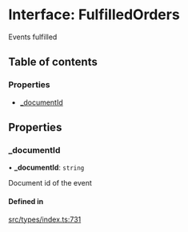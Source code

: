 # Interface: FulfilledOrders

Events fulfilled

## Table of contents

### Properties

- [\_documentId](FulfilledOrders.md#_documentid)

## Properties

### \_documentId

• **\_documentId**: `string`

Document id of the event

#### Defined in

[src/types/index.ts:731](https://github.com/nevermined-io/components-catalog/blob/7d68f2d/lib/src/types/index.ts#L731)

